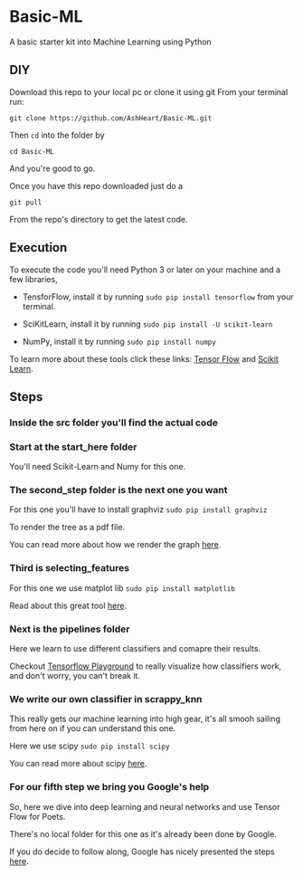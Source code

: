 # Basic-ML
A basic starter kit into Machine Learning using Python

## DIY

Download this repo to your local pc or clone it using git
From your terminal run:

```git clone https://github.com/AshHeart/Basic-ML.git```

Then `cd` into the folder by

```cd Basic-ML```

And you're good to go.

Once you have this repo downloaded just do a

```git pull```

From the repo's directory to get the latest code.

## Execution

To execute the code you'll need Python 3 or later on your machine and a few libraries,
  * TensforFlow, install it by running
    ```sudo pip install tensorflow```
  from your terminal.

  * SciKitLearn, install it by running
    ```sudo pip install -U scikit-learn```

  * NumPy, install it by running
    ```sudo pip install numpy```

To learn more about these tools click these links:
[Tensor Flow](https://www.tensorflow.org/) and
[Scikit Learn](http://scikit-learn.org/stable/index.html).

## Steps
### Inside the src folder you'll find the actual code

### Start at the start_here folder
 You'll need Scikit-Learn and Numy for this one.

### The second_step folder is the next one you want
 For this one you'll have to install graphviz
  ```sudo pip install graphviz```

  To render the tree as a pdf file.

  You can read more about how we render the graph
  [here](http://scikit-learn.org/stable/modules/tree.html#tree).

### Third is selecting_features
  For this one we use matplot lib
  ```sudo pip install matplotlib```

  Read about this great tool [here](https://matplotlib.org/).

### Next is the pipelines folder
  Here we learn to use different classifiers and comapre their results.

  Checkout [Tensorflow Playground](http://playground.tensorflow.org/) to really visualize how classifiers work,
  and don't worry, you can't break it.

### We write our own classifier in scrappy_knn
  This really gets our machine learning into high gear, it's all smooh sailing from here on if you can understand this one.

  Here we use scipy ```sudo pip install scipy```

  You can read more about scipy [here](https://www.scipy.org/).
  
### For our fifth step we bring you Google's help

   So, here we dive into deep learning and neural networks and use Tensor Flow for Poets.
   
   There's no local folder for this one as it's already been done by Google.
   
   If you do decide to follow along, Google has nicely presented the steps [here](https://codelabs.developers.google.com/codelabs/tensorflow-for-poets/#0).
